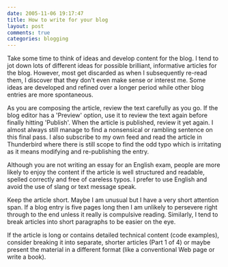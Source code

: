 ```yaml
---
date: 2005-11-06 19:17:47
title: How to write for your blog
layout: post
comments: true
categories: blogging
---
```

Take some time to think of ideas and develop content for the blog. I
tend to jot down lots of different ideas for possible brilliant,
informative articles for the blog. However, most get discarded as when I
subsequently re-read them, I discover that they don't even make sense or
interest me. Some ideas are developed and refined over a longer period
while other blog entries are more spontaneous.

As you are composing the article, review the text carefully as you go.
If the blog editor has a 'Preview' option, use it to review the text
again before finally hitting 'Publish'. When the article is published,
review it yet again. I almost always still manage to find a nonsensical
or rambling sentence on this final pass. I also subscribe to my own feed
and read the article in Thunderbird where there is still scope to find
the odd typo which is irritating as it means modifying and re-publishing
the entry.

Although you are not writing an essay for an English exam, people are
more likely to enjoy the content if the article is well structured and
readable, spelled correctly and free of careless typos. I prefer to use
English and avoid the use of slang or text message speak.

Keep the article short. Maybe I am unusual but I have a very short
attention span. If a blog entry is five pages long then I am unlikely to
persevere right through to the end unless it really is compulsive
reading. Similarly, I tend to break articles into short paragraphs to be
easier on the eye.

If the article is long or contains detailed technical content (code
examples), consider breaking it into separate, shorter articles (Part 1
of 4) or maybe present the material in a different format (like a
conventional Web page or write a book).
